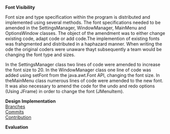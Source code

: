 **Font Visibility**

Font size and type specification within the program is distributed and implemented using several methods. The font specifications needed to be amended in the SettingsManager, WindowManager, MainMenu and OptionsWindow classes. The object of the amendment was to either change existing code, adapt code or add code.The implemention of existing fonts was frahgmented and distributed in a haphazard manner. When writing the ode the original coders were unaware thayt subsequently a team would be changing the font type and sizes.

In the SettingsManager class two lines of code were amended to increase the font size to 20. In the WindowManager class one line of code was added using setFont from the java.awt.Font API, changing the font size. In theMainMenu class numerous lines of code were amended to the new font. It was also necessary to amend the code for the undo and redo options (Using JFrame) in order to change the font (JMenuItem). 

  



**Design** 
**Implementation**   
[Branches](https://git.cs.kent.ac.uk/co886/g6/branches)   
[Commits](https://git.cs.kent.ac.uk/co886/g6/commits/master)   
[Contribution](https://git.cs.kent.ac.uk/co886/g6/graphs/master)   

**Evaluation**   